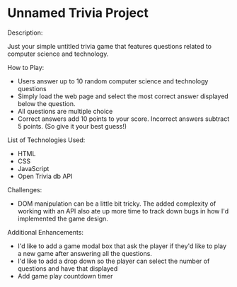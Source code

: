 # Unnamed Trivia Project

Description:

Just your simple untitled trivia game that features questions related to computer science and technology.

How to Play:
* Users answer up to 10 random computer science and technology questions
* Simply load the web page and select the most correct answer displayed below the question.
* All questions are multiple choice
* Correct answers add 10 points to your score. Incorrect answers subtract 5 points. (So give it your best guess!)

List of Technologies Used:
* HTML
* CSS
* JavaScript
* Open Trivia db API

Challenges:
* DOM manipulation can be a little bit tricky. The added complexity of working with an API also ate up more time to track down bugs in how I'd implemented the game design.

Additional Enhancements:
* I'd like to add a game modal box that ask the player if they'd like to play a new game after answering all the questions. 
* I'd like to add a drop down so the player can select the number of questions and have that displayed
* Add game play countdown timer
